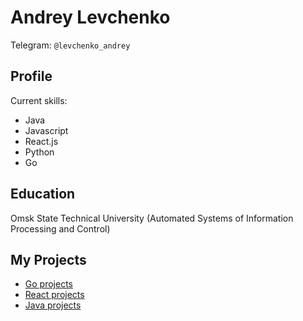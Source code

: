 # Andrey Levchenko
Telegram: `@levchenko_andrey`
## Profile

Current skills:
- Java
- Javascript
- React.js  
- Python
- Go

## Education

Omsk State Technical University (Automated Systems of Information Processing and Control)

## My Projects

- [Go projects](go.md)
- [React projects](react.md)
- [Java projects](java.md)
